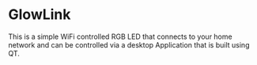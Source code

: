 # GlowLink

This is a simple WiFi controlled RGB LED that connects to your home network and can be controlled via a desktop Application that is built using QT.
